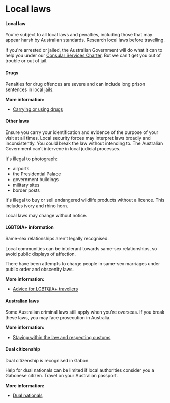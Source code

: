 # Local laws

#### Local law

You're subject to all local laws and penalties, including those that may appear harsh by Australian standards. Research local laws before travelling.

If you're arrested or jailed, the Australian Government will do what it can to help you under our [Consular Services Charter](/node/46). But we can't get you out of trouble or out of jail.

#### Drugs

Penalties for drug offences are severe and can include long prison sentences in local jails.

**More information:**

* [Carrying or using drugs](/node/103)

#### Other laws

Ensure you carry your identification and evidence of the purpose of your visit at all times. Local security forces may interpret laws broadly and inconsistently. You could break the law without intending to. The Australian Government can’t intervene in local judicial processes.

It's illegal to photograph:

* airports
* the Presidential Palace
* government buildings
* military sites
* border posts

It's illegal to buy or sell endangered wildlife products without a licence. This includes ivory and rhino horn.

Local laws may change without notice.

#### LGBTQIA+ information

Same-sex relationships aren't legally recognised.

Local communities can be intolerant towards same-sex relationships, so avoid public displays of affection.

There have been attempts to charge people in same-sex marriages under public order and obscenity laws.

**More information:**

* [Advice for LGBTQIA+ travellers](/node/349)

#### Australian laws

Some Australian criminal laws still apply when you're overseas. If you break these laws, you may face prosecution in Australia.

**More information:**

* [Staying within the law and respecting customs](/node/350)

#### Dual citizenship

Dual citizenship is recognised in Gabon.

Help for dual nationals can be limited if local authorities consider you a Gabonese citizen. Travel on your Australian passport.

**More information:**

* [Dual nationals](/node/65)